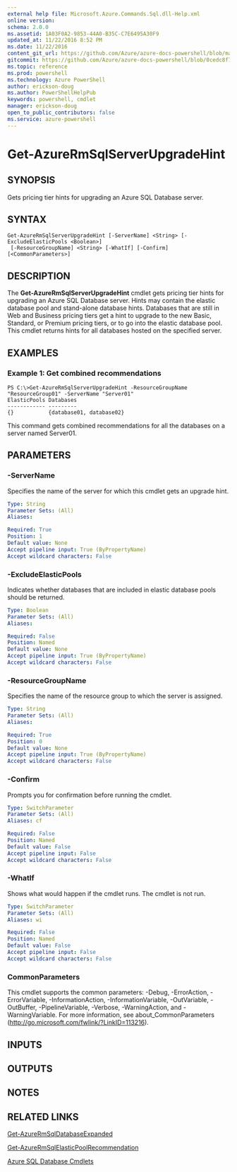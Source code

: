 ```yaml
---
external help file: Microsoft.Azure.Commands.Sql.dll-Help.xml
online version: 
schema: 2.0.0
ms.assetid: 1A03F0A2-9853-44A0-B35C-C7E6495A30F9
updated_at: 11/22/2016 8:52 PM
ms.date: 11/22/2016
content_git_url: https://github.com/Azure/azure-docs-powershell/blob/master/azureps-cmdlets-docs/ResourceManager/AzureRM.Sql/v2.2.0/Get-AzureRmSqlServerUpgradeHint.md
gitcommit: https://github.com/Azure/azure-docs-powershell/blob/0cedc8f73bc96cf5ac4c69144e17b3de601fd3cc/azureps-cmdlets-docs/ResourceManager/AzureRM.Sql/v2.2.0/Get-AzureRmSqlServerUpgradeHint.md
ms.topic: reference
ms.prod: powershell
ms.technology: Azure PowerShell
author: erickson-doug
ms.author: PowerShellHelpPub
keywords: powershell, cmdlet
manager: erickson-doug
open_to_public_contributors: false
ms.service: azure-powershell
---
```


# Get-AzureRmSqlServerUpgradeHint

## SYNOPSIS
Gets pricing tier hints for upgrading an Azure SQL Database server.

## SYNTAX

```
Get-AzureRmSqlServerUpgradeHint [-ServerName] <String> [-ExcludeElasticPools <Boolean>]
 [-ResourceGroupName] <String> [-WhatIf] [-Confirm] [<CommonParameters>]
```

## DESCRIPTION
The **Get-AzureRmSqlServerUpgradeHint** cmdlet gets pricing tier hints for upgrading an Azure SQL Database server.
Hints may contain the elastic database pool and stand-alone database hints.
Databases that are still in Web and Business pricing tiers get a hint to upgrade to the new Basic, Standard, or Premium pricing tiers, or to go into the elastic database pool.
This cmdlet returns hints for all databases hosted on the specified server.

## EXAMPLES

### Example 1: Get combined recommendations
```
PS C:\>Get-AzureRmSqlServerUpgradeHint -ResourceGroupName "ResourceGroup01" -ServerName "Server01"
ElasticPools Databases           
------------ ---------           
{}           {database01, database02}
```

This command gets combined recommendations for all the databases on a server named Server01.

## PARAMETERS

### -ServerName
Specifies the name of the server for which this cmdlet gets an upgrade hint.

```yaml
Type: String
Parameter Sets: (All)
Aliases: 

Required: True
Position: 1
Default value: None
Accept pipeline input: True (ByPropertyName)
Accept wildcard characters: False
```

### -ExcludeElasticPools
Indicates whether databases that are included in elastic database pools should be returned.

```yaml
Type: Boolean
Parameter Sets: (All)
Aliases: 

Required: False
Position: Named
Default value: None
Accept pipeline input: True (ByPropertyName)
Accept wildcard characters: False
```

### -ResourceGroupName
Specifies the name of the resource group to which the server is assigned.

```yaml
Type: String
Parameter Sets: (All)
Aliases: 

Required: True
Position: 0
Default value: None
Accept pipeline input: True (ByPropertyName)
Accept wildcard characters: False
```

### -Confirm
Prompts you for confirmation before running the cmdlet.

```yaml
Type: SwitchParameter
Parameter Sets: (All)
Aliases: cf

Required: False
Position: Named
Default value: False
Accept pipeline input: False
Accept wildcard characters: False
```

### -WhatIf
Shows what would happen if the cmdlet runs.
The cmdlet is not run.

```yaml
Type: SwitchParameter
Parameter Sets: (All)
Aliases: wi

Required: False
Position: Named
Default value: False
Accept pipeline input: False
Accept wildcard characters: False
```

### CommonParameters
This cmdlet supports the common parameters: -Debug, -ErrorAction, -ErrorVariable, -InformationAction, -InformationVariable, -OutVariable, -OutBuffer, -PipelineVariable, -Verbose, -WarningAction, and -WarningVariable. For more information, see about_CommonParameters (http://go.microsoft.com/fwlink/?LinkID=113216).

## INPUTS

## OUTPUTS

## NOTES

## RELATED LINKS

[Get-AzureRmSqlDatabaseExpanded](xref:ResourceManager/AzureRM.Sql/v2.2.0/Get-AzureRmSqlDatabaseExpanded.md)

[Get-AzureRmSqlElasticPoolRecommendation](xref:ResourceManager/AzureRM.Sql/v2.2.0/Get-AzureRmSqlElasticPoolRecommendation.md)

[Azure SQL Database Cmdlets](xref:ResourceManager/AzureRM.Sql/v2.2.0/AzureRM.Sql.md)


